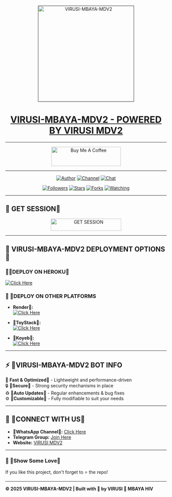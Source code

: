 <p align="center">  
  <a href="">
    <img alt="VIRUSI-MBAYA-MDV2" height="300" src="https://storage.giftedtech.web.id/file/download/SzwsE.jpg">
    <h1 align="center"> VIRUSI-MBAYA-MDV2 - POWERED BY VIRUSI MDV2</h1>
  </a>
</p>  

---

<p align="center">
  <a href="https://buymeacoffee.com/virusimbaya" target="_blank">
    <img src="https://cdn.buymeacoffee.com/buttons/v2/default-yellow.png" alt="Buy Me A Coffee" style="height: 60px !important;width: 217px !important;">
  </a>
</p>

---

<p align="center">
  <a href="https://github.com/virusdevs"><img title="Author" src="https://img.shields.io/badge/virusdevs-black?style=for-the-badge&logo=Github"></a> 
  <a href="https://whatsapp.com/channel/0029VafL5zUKbYMKza6vAv1V"><img title="Channel" src="https://img.shields.io/badge/WHATSAPP CHANNEL-black?style=for-the-badge&logo=whatsapp"></a> 
  <a href="https://wa.me/254748721079"><img title="Chat" src="https://img.shields.io/badge/CHAT US-black?style=for-the-badge&logo=whatsapp"></a>
</p>

<p align="center">
  <a href="https://github.com/virusdevs?tab=followers"><img title="Followers" src="https://img.shields.io/github/followers/virusdevs?label=Followers&style=social"></a>
  <a href="https://github.com/virusdevs/VIRUSI-MBAYA-MDV2/stargazers/"><img title="Stars" src="https://img.shields.io/github/stars/virusdevs/VIRUSI-MBAYA-MDV2?&style=social"></a>
  <a href="https://github.com/virusdevs/VIRUSI-MBAYA-MDV2/network/members"><img title="Forks" src="https://img.shields.io/github/forks/virusdevs/VIRUSI-MBAYA-MDV2?style=social"></a>
  <a href="https://github.com/virusdevs/VIRUSI-MBAYA-MDV2/watchers"><img title="Watching" src="https://img.shields.io/github/watchers/virusdevs/VIRUSI-MBAYA-MDV2?label=Watching&style=social"></a>
</p>

---

## 🦠 GET SESSION🦠

<p align="center">
  <a href="https://www.ibrahimadams.site/scanner">
    <img title="GET SESSION" src="https://img.shields.io/badge/GET SESSION-blue?style=for-the-badge&logo=bwm" width="220" height="38.45"/>
  </a>
</p>

---

## 🦠 VIRUSI-MBAYA-MDV2 DEPLOYMENT OPTIONS🦠

### 🔹🦠DEPLOY ON HEROKU🦠

  [![Click Here](https://img.shields.io/badge/➤Click-Here-red.svg)](https://dashboard.heroku.com/new?template=https://github.com/virusian/VIRUSI-MBAYA-MDV2)
  
### 🔹 🦠DEPLOY ON OTHER PLATFORMS
- **Render🦠:**  
  [![Click Here](https://img.shields.io/badge/➤Click-Here-blue.svg)](https://render.com)

- **🦠ToyStack🦠:**  
  [![Click Here](https://img.shields.io/badge/➤Click-Here-blue.svg)](https://toystack.ai)

- **🦠Koyeb🦠:**  
  [![Click Here](https://img.shields.io/badge/➤Click-Here-blue.svg)](https://koyeb.com)

---

## ⚡ 🦠VIRUSI-MBAYA-MDV2 BOT INFO  
🚀 **Fast & Optimized🦠** - Lightweight and performance-driven  
🔒 **🦠Secure🦠** - Strong security mechanisms in place  
♻️ **🦠Auto Updates🦠** - Regular enhancements & bug fixes  
⚙️ **🦠Customizable🦠** - Fully modifiable to suit your needs  

---

## 💬 🦠CONNECT WITH US🦠 
- **🦠WhatsApp Channel🦠:** [Click Here](https://whatsapp.com/channel/0029VawCel7GOj9ktLjkxQ3g)  
- **Telegram Group:** [Join Here](https://t.me/yourgroup)  
- **Website:** [VIRUSI MDV2](https://www.ibrahimadams.site)  

---

### 🌟 🦠Show Some Love🦠  
If you like this project, don't forget to ⭐ the repo!  

---

**© 2025 VIRUSI-MBAYA-MDV2 | Built with 🦠 by VIRUSI 🦠 MBAYA HIV**


